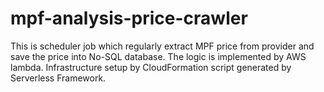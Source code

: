 # mpf-analysis-price-crawler

This is scheduler job which regularly extract MPF price from provider and save the price into No-SQL database. The logic is implemented by AWS lambda. Infrastructure setup by CloudFormation script generated by Serverless Framework.